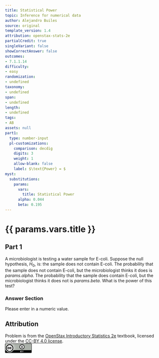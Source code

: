 ```yaml
---
title: Statistical Power
topic: Inference for numerical data
author: Alejandro Builes
source: original
template_version: 1.4
attribution: openstax-stats-2e
partialCredit: true
singleVariant: false
showCorrectAnswer: false
outcomes:
- 7.1.1.14
difficulty:
- easy
randomization:
- undefined
taxonomy:
- undefined
span:
- undefined
length:
- undefined
tags:
- AB
assets: null
part1:
  type: number-input
  pl-customizations:
    comparison: decdig
    digits: 3
    weight: 1
    allow-blank: false
    label: $\text{Power} = $
myst:
  substitutions:
    params:
      vars:
        title: Statistical Power
      alpha: 0.044
      beta: 0.195
---
```

# {{ params.vars.title }}

## Part 1

A microbiologist is testing a water sample for E-coli. Suppose the null hypothesis, $H_0$, is: the sample does not contain E-coli. The probability that the sample does not contain E-coli, but the microbiologist thinks it does is ${{ params.alpha }}$. The probability that the sample does contain E-coli, but the microbiologist thinks it does not is ${{ params.beta }}$. What is the power of this test?

### Answer Section

Please enter in a numeric value.

## Attribution

Problem is from the [OpenStax Introductory Statistics 2e](https://openstax.org/books/introductory-statistics-2e) textbook, licensed under the [CC-BY 4.0 license](https://creativecommons.org/licenses/by/4.0/).<br>![Image representing the Creative Commons 4.0 BY license.](https://raw.githubusercontent.com/firasm/bits/master/by.png)